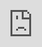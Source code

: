 # Works

## **Eat to Look Inside**

2020

![eattolookinside-1](img/portfolio/eattolookinside-1.jpg)

Eat to look inside (2020) is the first in a series of audiovisual performance actions that explore sound, images, and the symbolic potential the act of eating. This work proposes eating as a playful act to obtain information and inspect objects in a transdisciplinary way.

Eat to look inside addresses a proposal for non-verbal communication and libidinal evolution, through which the relationship with an object is expressed and organized. This work proposes a distance through a single audiovisual stimulus, whose interaction occurs only at the perceptual level through the observation. You can access through this link:

[**Visit Eat to look inside**](content/eattolookinside/eat-to-look-inside.html)

Note: after accessing the link, click / tap on the screen.

![eattolookinside-2](img/portfolio/eattolookinside-2.jpg)

&nbsp;
&nbsp;
&nbsp;
&nbsp;
---

## **One Line**

2019

![oneline-1](img/portfolio/oneline-1.jpg)

One Line is a sound performance that explores the body and movement as a continuous succession of points tracing a space that does not form a particular figure. The body interacts/intervenes/activates a beam of laser light that is curved by sound and expands as a set of points on the same plane. In this way, the body and the line become an indivisible entity.

![oneline-2](img/portfolio/oneline-2.jpg)

When the rest of the point-body in motion on the plane is destroyed, it moves in space, giving rise to the line. One Line represents the simplest and purest performative form which, at the same time, can be dynamic and varied. In this performance, the boundaries are blurred and the periphery becomes a contour and its container.

<div class="video-container">
    <!-- Replace "your_video.mp4" with the actual path to your local video file -->
    <iframe src="img/portfolio/oneline-video.mp4" frameborder="0" allowfullscreen sandbox></iframe>
</div>

Idea, general concept and device design: Ezequiel Abregu
Performance: Ezequiel Abregu, Florencia Staldecker

![oneline-3](img/portfolio/oneline-3.jpg)

&nbsp;
&nbsp;
&nbsp;
&nbsp;
---

## **The Artificial Grandparents**

2018

![abuelos-1](img/portfolio/abuelos-1.jpg)

Constanza (Mexico, 1990) has a house in her head. And it is not exactly that of Sáenz Peña Street 1041 in Zárate, the one that her great-grandparents built and where her mother grew up before her grandparents’ exile.

<div class="video-container">
    <iframe src="https://www.youtube.com/embed/-jrTA1fqlc0" title="Los Abuelos Artificiales (2018) Trailer" frameborder="0" allow="accelerometer; autoplay; clipboard-write; encrypted-media; gyroscope; picture-in-picture; web-share" allowfullscreen style="position: absolute; top: 0; left: 0; width: 100%; height: 100%;"></iframe>
</div>

With the help of “artificial intelligence”, she believes that she can take advantage of that interior house, built by family memory, to recover something of value that vanished when she lost the house.

We accompany her to the door of the house today, but it seems to be more the architecture of another family memory. If memory builds and overwrites in other ways, generating other realities, what value does the truth actual resident in that house have?

![abuelos-2](img/portfolio/abuelos-2.jpg)

**BODY INTERACTIVE LABORATORY**

Latin American Experimental Hypermedia Center CheLA Buenos Aires, Argentina + Remap Ucla University of California, LA

Performance: Constanza Casamadrid
Multimedia Design: Myriam Beutelspacher Myri Alcántar
Interactivity Design: Juan Camilo León Sarmiento
Dramaturgy and Staging: Ezequiel EC Steinman
Sound Design and Original Music: Ezequiel Abregu
Programming: Luciano Toledo TOLCH, Juan León Sarmiento
Constanza Casamadrid
Video: Ezequiel Steinman

![abuelos-3](img/portfolio/abuelos-3.png)

**Laboratory equipment OPEN P TRACK + TOUCH DESIGNER**

Jeff Burke – Director.
Santiago Núñez – Co-Director.
Belén Tondo – Producer.
Francisca Armando – Producer.
Jared J. Stein – Resident artist / mentor, writer and playwright.
Matthew Ragan – Resident / mentor artist, interactive media.
Peter Gusev – Resident / mentor artist, software development.
Zoe Sandoval – Resident artist, interactive media.
Randy Illum – Resident artist, information studies.
Sam Amin – Resident artist, software development.
Renee MacDonald – REMAP project coordinator.
Jael Díaz Vila – Graphic Design.

&nbsp;
&nbsp;
&nbsp;
&nbsp;
---

## **Urban Bosque**

2018

![urban-1](img/portfolio/urbanbosque-1.jpg)

URBAN BOSQUE was conceived of on three poetic points:

- **Organicity**: understood as the extension of the body’s own gesture through sound discourse,
- **Spontaneity**: taken as the matrix of artistic composition, generating stories that unite the pieces,
- **Urban Environment**: considered influence of the contemporary city in an immersive sound context.

&nbsp;

<div style="display: flex; justify-content: center;">
    <iframe style="border: 0; width: 350px; height: 470px;" src="https://bandcamp.com/EmbeddedPlayer/album=3825272852/size=large/bgcol=ffffff/linkcol=0687f5/tracklist=false/transparent=true/" seamless><a href="https://urbanbosque.bandcamp.com/album/2nd-body">2nd Body by URBAN BOSQUE</a></iframe>
</div>

&nbsp;

The instruments chosen consist of a wide range of analog synthesizers, voices, electric guitar, zither and a variety of native wind instruments. URBAN BOSQUE tries to investigate the intrinsic organicity of electric-analogue sound and the dialogue produced by acoustic instruments.

![urban-2](img/portfolio/urbanbosque-2.jpg)

URBAN BOSQUE intends to establish the relationship between electricity, as a generator of sound, and the energy (mechanical, wind, electric) that comes from the body that excites the various acoustic instruments.

![urban-3](img/portfolio/urbanbosque-3.png)

&nbsp;
&nbsp;
&nbsp;
&nbsp;
---

## **MUTE**

![mute-1](img/portfolio/mute-1.jpg)

MUTE is an experimental music duo from Buenos Aires, Argentina, composed by Ezequiel Abregú and Martín Matus, where the construction of sound emerges from procedure and gesture. Our aesthetic has been influenced by many styles (contemporary, ambient, electronic and experimental noise), trying to make a personal and original proposal.

&nbsp;

<div style="display: flex; justify-content: center;">
<iframe style="border: 0; width: 350px; height: 470px;" src="https://bandcamp.com/EmbeddedPlayer/album=3670641168/size=large/bgcol=ffffff/linkcol=0687f5/tracklist=false/transparent=true/" seamless><a href="https://mute-ar.bandcamp.com/album/mute">Mute by Mute</a></iframe>
</div>

&nbsp;

![mute-2](img/portfolio/mute-2.jpg)

&nbsp;

![mute-3](img/portfolio/mute-3.jpg)

&nbsp;
&nbsp;
&nbsp;
&nbsp;
---

## **500k**

![500k-1](img/portfolio/500k-1.jpg)

500k is a guitar duo composed by Ezequiel Abregú and Pablo Chimenti, where the construction of sound emerges from procedure and gesture. The project generates feedback saturating analog and digital processes as a basis for expansion and contraction of the timbrical texture. Improvisation, experimental music and composition melt into the performative experience.

&nbsp;

<div style="display: flex; justify-content: center;">
<iframe style="border: 0; width: 350px; height: 470px;" src="https://bandcamp.com/EmbeddedPlayer/album=2284738395/size=large/bgcol=ffffff/linkcol=0687f5/tracklist=false/transparent=true/" seamless><a href="https://chanchodiscos.bandcamp.com/album/aproximaci-n-dig-chd074">Aproximación (Dig. CHD074) by 500k (2019)</a></iframe>
</div>

&nbsp;

<div style="display: flex; justify-content: center;">
<iframe style="border: 0; width: 350px; height: 470px;" src="https://bandcamp.com/EmbeddedPlayer/album=3402610821/size=large/bgcol=ffffff/linkcol=0687f5/tracklist=false/transparent=true/" seamless><a href="https://chanchodiscos.bandcamp.com/album/500k-500k-cd-dig-chd011">500k - 500k (CD/Dig - CHD011) by 500k (2016)</a></iframe>
</div>

&nbsp;

<div class="video-container">
<iframe title="vimeo-player" src="https://player.vimeo.com/video/185746862?h=7c69bb315c" frameborder="0" webkitAllowFullScreen mozallowfullscreen allowfullscreen></iframe>
</div>

<div class="video-container">
<iframe width="627" height="353" src="https://www.youtube.com/embed/sMELZXPBYAE" title="500K Album ::: Making of" frameborder="0" allow="accelerometer; autoplay; clipboard-write; encrypted-media; gyroscope; picture-in-picture; web-share" allowfullscreen></iframe>
</div>

<div class="video-container">
<iframe width="627" height="353" src="https://www.youtube.com/embed/ZXymU_PsINk" title="500K B Trailer I HD" frameborder="0" allow="accelerometer; autoplay; clipboard-write; encrypted-media; gyroscope; picture-in-picture; web-share" allowfullscreen></iframe>
</div>

&nbsp;

![500k-2](img/portfolio/500k-2.jpg)

![500k-3](img/portfolio/500k-3.jpg)

![500k-4](img/portfolio/500k-4.jpg)

&nbsp;

&nbsp;
&nbsp;
&nbsp;
&nbsp;
---

## **Chrysalis**

2016

![crisalida-1](img/portfolio/crisalida-1.jpg)

Chrysalis is an Interactive Sound Sculpture that relates sustainability, the human link with its environment and the processes that it generates over time. The authors of the sculpture are Carla Colombini (sculptor), Ezequiel Abregú & Martín Matus (sound artists).

![crisalida-2](img/portfolio/crisalida-2.jpg)

Chrysalis consists of a sculpture elaborated, for the most part, using a lot of e-waste. From a symbolic point of view, it proposes a critical and reflective position on the treatment of e-waste, encouraging spectators to reflect on environment problems and sustainability from art. In this framework, the work proposes a symbolic projection of the existing problem between humans and their technological waste, thus revealing a space of direct correlation between the contemporary urban environment and its dumps. The excessive consumption of high-tech devices, the cultural evolution dependent on technology, the programmed obsolescence strategies and the lack of controls and policies on the treatment of technological waste generate a new taboo in urban societies: technological dumps. Due to the exponential increase of these sites we have, as a consequence, the expansion of their limits, progressively invading our urban space.

<div class="video-container">
<iframe width="627" height="353" src="https://www.youtube.com/embed/NIfb89eeNsI" title="CRISALIDA (metamorfosis)" frameborder="0" allow="accelerometer; autoplay; clipboard-write; encrypted-media; gyroscope; picture-in-picture; web-share" allowfullscreen></iframe>
</div>


Chrysalis intends to carry out, from the perspective of art, a reflexive look on this problem, concentrating on three main topics:

- Art and technology, proposing a possible solution to the problem by reusing technological waste as materials for the realization of the sculpture,
  
- Critical reflection, reaffirming the values referring to the way of relating to the city, the natural environment and technology, and
  
- Sustainability, postulating us as part of a generation that acts to satisfy their needs in a conscious and sustainable way.

![crisalida-3](img/portfolio/crisalida-3.jpg)

[**Poster & Technical Aspects**](https://lac.linuxaudio.org/2018/pdf/9-poster.pdf)

&nbsp;
&nbsp;
&nbsp;
&nbsp;
---

## **LEJOS**

2014

![lejos-1](img/portfolio/lejos-1.jpg)

The actress is searching for the bodies of biographical-fictional representations of the past in her memory. Through an extreme physical journey that begins with breathing, the bodies of the past appear and update to the present. Far away explores how to inhabit an empty space and rid the body of certain memory, in an attempt to transform the mechanisms of representation and to experiment some autonomy.

<div class="video-container">
    <iframe title="vimeo-player" src="https://player.vimeo.com/video/124265742?h=f0650bf4a8" frameborder="0" allowfullscreen></iframe>
</div>

LEJOS is a multidisciplinary research, combining theater, performance, visual and sound arts. From the beginning of the creative process, the challenge consisted of working on the perceptive thresholds of breathing and silence, in the unfolding of the acoustic-stage space and the transition points where a symbol or sound can be a thing or another depending on the context. In particular, from the point of view of the sound treatment of the work, the idea of memory as noise was approached as a key concept for the composition of the sound space. In this framework, the treatment of silence and noise acts as a spatial and temporal framework (which also connects with the character’s past), constituting a crucial link between the symbolic aspect of the work and the fictional past of the actress.

![lejos-2](img/portfolio/lejos-2.png)

**Credits**

Actress: Florencia Bergallo / Sound design and music: Ezequiel Abregú / Photo: Mariana Roveda Scenic / Dramaturgy: Florencia Bergallo y Marina Sarmiento / Dramaturgy advice: Ezequiel Steinman / Dressing design and production: Belén Parra / Photo character production: Néstor Burgos / Artistic collaboration: Julieta Potenze / Production: Cooperativa LEJOS / Production assistant: Julieta Benedetto / Technical assistant: Selva Aimé / Direction assistant: Micaela Moreno / Concept, choreography and direction: Marina Sarmiento

&nbsp;
&nbsp;
&nbsp;
&nbsp;
---

## **Los Viajes de Sarmiento**

Sarmiento's Journeys

2016

![viajes-1](img/portfolio/viajes-1.jpg)

Four women travel through different landscapes of their memory through a pulse that builds their own cartography. They constellate spectra and landscapes that recover the voices from the stones that the books name as desert. The physical and emotional experience of Sarmiento’s Journeys opens the possibility of inventing a communal, visceral and mestizo body anchored in the present.

<div class="video-container">
<iframe title="vimeo-player" src="https://player.vimeo.com/video/240777313?h=99c5d6dbee" frameborder="0" allowfullscreen></iframe>
</div>

Sound design, original music & live performance for Sarmiento’s Journeys, directed by Marina Sarmiento.

Sarmiento’s Journeys proposes a contemporary and bastard appropriation of the trips that D. F. Sarmiento made during the 19th century. Through an aesthetic contrast in a biographical and singular journey, Marina Sarmiento together with the dancer M. Eugenia Roces, the actresses Cecilia Blanco and Florencia Bergallo and the musician Ezequiel Abregú, seek on stage to put in tension the memory of the body and the landscape.

![viajes-2](img/portfolio/viajes-2.jpg)

![viajes-4](img/portfolio/viajes-4.jpg)

**Credits**

Performers/Creatives: Florencia Bergallo, Cecilia Blanco, María Eugenia Roces, Marina Sarmiento / Sound Design & Live Performance: Ezequiel Abregú / Costumes: Belén Parra / Dramaturgy: Ezequiel Steinman / Bibliographic Advice: Julieta Benedetto y Natalia Lerussi / Photo: Marcos Crapa / Graphic Design: Martín Molinaro / Light Designer: Gonzalo Córdova / Sound Assistance: Exequiel Redchuk / Coach: Nicolas Delavanso / Choreograph Assistance: Débora Diskin / Director Assistance: María Eugenia Roces / Executive Producer: Julieta Benedetto / General Production: Cooperativa Los viajes de Sarmiento / Concept, Choreographer & Director: Marina Sarmiento

&nbsp;
&nbsp;
&nbsp;
&nbsp;
---

## **Bowl of Secrets**

2013

![bucaro-1](img/portfolio/bucaro-1.png)

Bowl of secrets is a generative sound installation created by Damián Anache, Ezequiel Abregu and Martín Matus, for the Nota al pie (Editorial Universidad Nacional de Quilme’s bookstore) opening, held on April 11, 2013.

*Listen Bowl of Secrets*

&nbsp;

<div id="waveform"></div>

&nbsp;

The approach of the composition is based on the idea of generative music. A computational algorithm was designed in the Pure Data (a.k.a. PD) environment using a system of rules in order to create a structure or sound texture where the sound results are unique each time. Bowl of secrets uses an arrangement of 8 speakers with an uniform and circular distribution as a reproduction device. The work articulates textures typical of electroacoustic music and texts by Erik Satie, using aesthetic criteria typical of the ambient stream. In this aesthetic line, the sound discourse tries to satisfy the listener in two levels: it offers an environment of auditory comfort and, at the same time, it provides a subject of interest in a situation of attentive listening to music. Both conditions work simultaneously without conditioning one reception or another.

&nbsp;
&nbsp;
&nbsp;
&nbsp;
---

## Two Pieces for Ensemble

2012

![oceanos-1](img/portfolio/oceanos-1.jpg)

**Instructions to get in touch with supra-physical worlds /  Oceans have ears**

In 2011, through the support of the music publishing company MELOS (Bs. As., Argentina), Ezequiel Abregu had the opportunity to work together with the Compañía Oblicua ensemble, directed by Mtro. Marcelo Delgado. From this collaboration emerged two instrumental ensemble pieces called “Instructions to get in touch with supra-physical worlds” and “Oceans have ears“. These pieces were premiered by the Compañía Oblicua (Oblique Company) on July 4, 2012, National Library auditorium (Buenos Aires, Argentina).

<div class="video-container">
<iframe width="627" height="353" src="https://www.youtube.com/embed/IomWRTrQtNI" title="Two pieces for ensamble (2012) - Ezequiel Abregu" frameborder="0" allow="accelerometer; autoplay; clipboard-write; encrypted-media; gyroscope; picture-in-picture; web-share" allowfullscreen></iframe>
</div>

&nbsp;
&nbsp;
&nbsp;
&nbsp;
---

## **Imaginarios de Barrio**

2013

![imaginarios-1](img/portfolio/imaginarios-1.jpg)

Imaginarios de <Barrio> (<Neighbourhood > imaginaries) is a generative sound installation performed within the framework of the Paternal Art and Politics 2013 call. It was originally presented in multi-channel surround audio system.

Imaginarios de <Barrio> (<Neighbourhood > imaginaries) proposes to rethink the concept of neighbourhood and individual experience in the place of belonging. Crossing elements of the collective imaginary with the staff creates a texture of symbols, anecdotes, emotion and experience.

The sound environment is constructed from a fragmentary and arbitrary register that does not hierarchize sounds or interventions, words or moments, but elaborates unprejudiced links in a dense soundtrack.

&nbsp;

<div style="display: flex; justify-content: center;">
<iframe style="border: 0; width: 350px; height: 470px;" src="https://bandcamp.com/EmbeddedPlayer/album=3964017157/size=large/bgcol=ffffff/linkcol=0687f5/tracklist=false/transparent=true/" seamless><a href="https://mute-ar.bandcamp.com/album/imaginarios-de-barrio">Imaginarios de &lt;barrio&gt; by MUTE</a></iframe>
</div>

&nbsp;

Credits
Sound Design & Programming:
Ezequiel Abregú / Martín Matus Lerner (MUTE)
Interviews: Heliana Vera

Generative sound installation for surround sound presented in November 2013 in The Night of Museums – The Paternal Space Project (Bs As, Argentina).